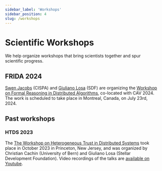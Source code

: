 ```yaml
---
sidebar_label: 'Workshops'
sidebar_position: 4
slug: /workshops
---
```


# Scientific Workshops

We help organize workshops that bring scientists together and spur scientific progress.

## FRIDA 2024

[Swen Jacobs](https://cispa.de/en/people/swen.jacobs) (CISPA) and [Giuliano Losa](https://www.losa.fr) (SDF) are organizing the [Workshop on Formal Reasoning in Distributed Algorithms](https://frida-2024.github.io/), co-located with CAV 2024.
The work is scheduled to take place in Montreal, Canada, on July 23rd, 2024.

## Past workshops

### HTDS 2023

The [The Workshop on Heterogeneous Trust in Distributed Systems](https://htds-workshop.github.io/) took place in October 2023 in Princeton, New Jersey, and was organized by Christian Cachin (University of Bern) and Giuliano Losa (Stellar Development Foundation).
Video recordings of the talks are [available on Youtube](https://youtube.com/playlist?list=PLmr3tp_7-7GjHjTeBSdTu5P15Wde3YMf0&si=0LlHA1DTrLT_e07b).


